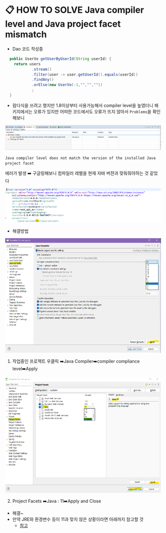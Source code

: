 # 📋 HOW TO SOLVE Java compiler level and Java project facet mismatch

* Dao 코드 작성중 
```java
  public UserVo getUserByUserId(String userId) {
  	return users
  			.stream()
  			.filter(user -> user.getUserId().equals(userId))
  			.findAny()
  			.orElse(new UserVo(-1,"","",""))
  			;
  }
```

* 람다식을 쓰려고 했지만 1.8이상부터 사용가능해서 compiler level을 높였더니 패키지에서는 오류가 있지만 어떠한 코드에서도 오류가 뜨지 않아서 `Problems`을 확인해보니

![Java compiler level does not match the version of the installed Java project facet](How-to-change-Java-compiler-version.assets/image-20220711195133012.png)

`Java compiler level does not match the version of the installed Java project facet`

에러가 발생 ➡️ 구글링해보니 컴파일러 레벨을 현재 자바 버젼과 맞춰줘야하는 것 같았다

![현재자바11버전](How-to-change-Java-compiler-version.assets/image-20220711200427358.png)

* 해결방법

![image-20220711200715838](How-to-change-Java-compiler-version.assets/image-20220711200715838.png)

1. 작업중인 프로젝트 우클릭 ➡️Java Compiler➡️compiler compliance level➡️Apply️

![image-20220711200850943](How-to-change-Java-compiler-version.assets/image-20220711200850943.png)

2. Project Facets ➡️Java : 11➡️Apply and Close

* 해결~
* 만약 JRE와 환경변수 등이 11과 맞지 않은 상황이라면 아래까지 참고할 것
  * [참고](https://www.codejava.net/ides/eclipse/change-java-compiler-version-for-eclipse-project)